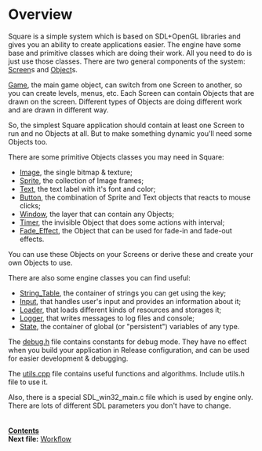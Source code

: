 ﻿# Overview

Square is a simple system which is based on SDL+OpenGL libraries and gives you an ability to create applications easier. The engine have some base and primitive classes which are doing their work. All you need to do is just use those classes. There are two general components of the system: [Screen](03_Screen.md)s and [Object](04_Object.md)s.

[Game](05_Game.md), the main game object, can switch from one Screen to another, so you can create levels, menus, etc. Each Screen can contain Objects that are drawn on the screen. Different types of Objects are doing different work and are drawn in different way.

So, the simplest Square application should contain at least one Screen to run and no Objects at all. But to make something dynamic you'll need some Objects too.

There are some primitive Objects classes you may need in Square:
* [Image](12_Image.md), the single bitmap & texture;
* [Sprite](13_Sprite.md), the collection of Image frames;
* [Text](14_Text.md), the text label with it's font and color;
* [Button](15_Button.md), the combination of Sprite and Text objects that reacts to mouse clicks;
* [Window](16_Window.md), the layer that can contain any Objects;
* [Timer](17_Timer.md), the invisible Object that does some actions with interval;
* [Fade_Effect](18_Fade_Effect.md), the Object that can be used for fade-in and fade-out effects.

You can use these Objects on your Screens or derive these and create your own Objects to use.

There are also some engine classes you can find useful:
* [String_Table](07_String_Table.md), the container of strings you can get using the key;
* [Input](08_Input.md), that handles user's input and provides an information about it;
* [Loader](09_Loader.md), that loads different kinds of resources and storages it;
* [Logger](10_Logger.md), that writes messages to log files and console;
* [State](11_State.md), the container of global (or "persistent") variables of any type.

The [debug.h](19_debug_h.md) file contains constants for debug mode. They have no effect when you build your application in Release configuration, and can be used for easier development & debugging.

The [utils.cpp](20_utils_h.md) file contains useful functions and algorithms. Include utils.h file to use it.

Also, there is a special SDL_win32_main.c file which is used by engine only. There are lots of different SDL parameters  you don't have to change.  
   
    
**[Contents](00_Contents.md)**  
**Next file:** [Workflow](02_Workflow.md)